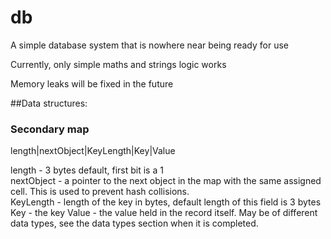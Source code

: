 # db

A simple database system that is nowhere near being ready for use

Currently, only simple maths and strings logic works

Memory leaks will be fixed in the future

##Data structures:
### Secondary map
length|nextObject|KeyLength|Key|Value


length - 3 bytes default, first bit is a 1  
nextObject - a pointer to the next object in the map with the same assigned cell. 
This is used to prevent hash collisions.  
KeyLength - length of the key in bytes, default length of this field is 3 bytes  
Key - the key
Value - the value held in the record itself. May be of different data types, see the data types section when it is completed.  